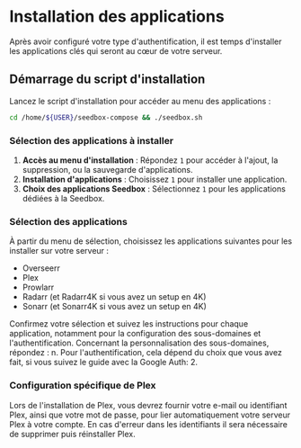 # Installation des applications

Après avoir configuré votre type d'authentification, il est temps d'installer les applications clés qui seront au cœur de votre serveur.

## Démarrage du script d'installation

Lancez le script d'installation pour accéder au menu des applications :

```bash
cd /home/${USER}/seedbox-compose && ./seedbox.sh
```

### Sélection des applications à installer

1. **Accès au menu d'installation** : Répondez `1` pour accéder à l'ajout, la suppression, ou la sauvegarde d'applications.
2. **Installation d'applications** : Choisissez `1` pour installer une application.
3. **Choix des applications Seedbox** : Sélectionnez `1` pour les applications dédiées à la Seedbox.

### Sélection des applications

À partir du menu de sélection, choisissez les applications suivantes pour les installer sur votre serveur :

- Overseerr
- Plex
- Prowlarr
- Radarr (et Radarr4K si vous avez un setup en 4K)
- Sonarr (et Sonarr4K si vous avez un setup en 4K)

Confirmez votre sélection et suivez les instructions pour chaque application, notamment pour la configuration des sous-domaines et l'authentification.
Concernant la personnalisation des sous-domaines, répondez : n.
Pour l'authentification, cela dépend du choix que vous avez fait, si vous suivez le guide avec la Google Auth: 2.

### Configuration spécifique de Plex

Lors de l'installation de Plex, vous devrez fournir votre e-mail ou identifiant Plex, ainsi que votre mot de passe, pour lier automatiquement votre serveur Plex à votre compte.
En cas d'erreur dans les identifiants il sera nécessaire de supprimer puis réinstaller Plex.